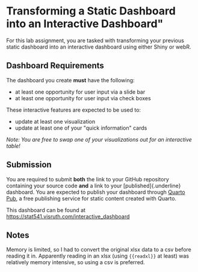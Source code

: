 # Transforming a Static Dashboard into an Interactive Dashboard"

For this lab assignment, you are tasked with transforming your previous static
dashboard into an interactive dashboard using either Shiny or webR. 

## Dashboard Requirements

The dashboard you create **must** have the following:

- at least one opportunity for user input via a slide bar
- at least one opportunity for user input via check boxes 

These interactive features are expected to be used to:

- update at least one visualization
- update at least one of your "quick information" cards

*Note: You are free to swap one of your visualizations out for an interactive table!*

## Submission

You are required to submit **both** the link to your GitHub repository 
containing your source code **and** a link to your [published]{.underline}
dashboard. You are expected to publish your dashboard through
[Quarto Pub](https://quarto.org/docs/publishing/quarto-pub.html), a free
publishing service for static content created with Quarto. 

This dashboard can be found at <https://stat541.visruth.com/interactive_dashboard>

## Notes

Memory is limited, so I had to convert the original xlsx data to a csv before reading it in. Apparently reading in an xlsx (using `{{readxl}}` at least) was relatively memory intensive, so using a csv is preferred.
